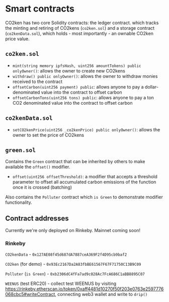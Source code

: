 # Smart contracts

CO2ken has two core Solidity contracts: the ledger contract. which
tracks the minting and retiring of CO2kens (`co2ken.sol`) and a
storage contract (`co2kenData.sol`), which holds - most importantly -
an ownable CO2ken price value.

## `co2ken.sol`

- `mint(string memory ipfsHash, uint256 amountTokens) public onlyOwner()`: allows the owner to create new CO2kens
- `withdraw() public onlyOwner()`: allows the owner to withdraw monies received to the contract
- `offsetCarbon(uint256 payment) public`: allows anyone to pay a dollar-denominated value into the contract to offset carbon
- `offsetCarbonTons(uint256 tons) public`: allows anyone to pay a ton CO2 denominated value into the contract to offset carbon

## `co2kenData.sol`

- `setCO2kenPrice(uint256 _co2kenPrice) public onlyOwner()`: allows the owner to set the price of CO2kens

## `green.sol`

Contains the `Green` contract that can be inherited by others to make available the `offset()` modifier.

- `offset(uint256 offsetThreshold)`: a modifier that accepts a threshold parameter to offset all accumulated carbon emissions of the function once it is crossed (batching)

Also contains the `Polluter` contract which `is Green` to demonstrate modifier functionality.

## Contract addresses

Currently we're only deployed on Rinkeby.  Mainnet coming soon!

### Rinkeby

`CO2kenData` - `0x127AE08f45d687dA7887ceA369F2f4D95cb9baf2`

`CO2ken` (for demo) - `0x93Ec2167Da2A83fbBE61567F67F71750C13B9C09`

`Polluter` (`is Green`) - `0xb2306dC4fFa7ad9c028Ac7FcA686C1aBB8895C07`

`WEENUS` (test ERC20) - collect test WEENUS by visiting https://rinkeby.etherscan.io/token/0xaff4481d10270f50f203e0763e2597776068cbc5#writeContract, connecting web3 wallet and write to `drip()`
